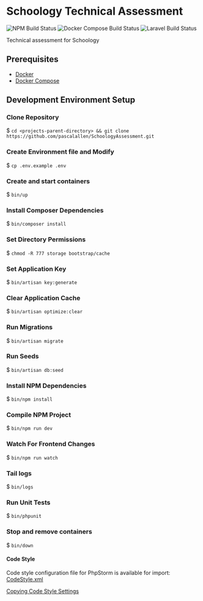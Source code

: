# Schoology Technical Assessment

![NPM Build Status](https://github.com/pascalallen/SchoologyAssessment/workflows/NPM/badge.svg)
![Docker Compose Build Status](https://github.com/pascalallen/SchoologyAssessment/workflows/Docker%20Compose/badge.svg)
![Laravel Build Status](https://github.com/pascalallen/SchoologyAssessment/workflows/Laravel/badge.svg)

Technical assessment for Schoology

## Prerequisites

- [Docker](https://www.docker.com/)
- [Docker Compose](https://docs.docker.com/compose/)

## Development Environment Setup

### Clone Repository

$ `cd <projects-parent-directory> && git clone https://github.com/pascalallen/SchoologyAssessment.git`

### Create Environment file and Modify

$ `cp .env.example .env`

### Create and start containers

$ `bin/up`

### Install Composer Dependencies

$ `bin/composer install`

### Set Directory Permissions

$ `chmod -R 777 storage bootstrap/cache`

### Set Application Key

$ `bin/artisan key:generate`

### Clear Application Cache

$ `bin/artisan optimize:clear`

### Run Migrations

$ `bin/artisan migrate`

### Run Seeds

$ `bin/artisan db:seed`

### Install NPM Dependencies

$ `bin/npm install`

### Compile NPM Project

$ `bin/npm run dev`

### Watch For Frontend Changes

$ `bin/npm run watch`

### Tail logs

$ `bin/logs`

### Run Unit Tests

$ `bin/phpunit`

### Stop and remove containers

$ `bin/down`

#### Code Style

Code style configuration file for PhpStorm is available for import: [CodeStyle.xml](etc/build/CodeStyle.xml)

[Copying Code Style Settings](https://www.jetbrains.com/help/phpstorm/copying-code-style-settings.html)
